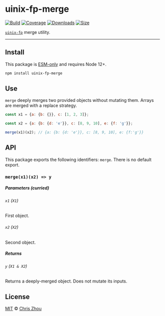 # uinix-fp-merge

[![Build][build-badge]][build]
[![Coverage][coverage-badge]][coverage]
[![Downloads][downloads-badge]][downloads]
[![Size][bundle-size-badge]][bundle-size]

[`uinix-fp`][uinix-fp] merge utility.

---

## Install

This package is [ESM-only][] and requires Node 12+.

```sh
npm install uinix-fp-merge
```

## Use

`merge` deeply merges two provided objects without mutating them.  Arrays are merged with a replace strategy.

```js
const x1 = {a: {b: {}}, c: [1, 2, 3]};

const x2 = {a: {b: {d: 'e'}}, c: [8, 9, 10], e: {f: 'g'}};

merge(x1)(x2); // {a: {b: {d: 'e'}}, c: [8, 9, 10], e: {f:'g'}}
```

## API

This package exports the following identifiers: `merge`.  There is no default export.

### `merge(x1)(x2) => y`

##### Parameters (curried)

###### `x1` (`X1`)
First object.

###### `x2` (`X2`)
Second object.

##### Returns

###### `y` (`X1 & X2`)
Returns a deeply-merged object.  Does not mutate its inputs.

## License

[MIT][license] © [Chris Zhou][author]

<!-- project -->
[author]: https://github.com/chrisrzhou
[license]: https://github.com/uinix-js/uinix-fp/blob/main/license
[build]: https://github.com/uinix-js/uinix-fp/actions
[build-badge]: https://github.com/uinix-js/uinix-fp/workflows/main/badge.svg
[coverage]: https://codecov.io/github/uinix-js/uinix-fp
[coverage-badge]: https://img.shields.io/codecov/c/github/uinix-js/uinix-fp.svg
[downloads]: https://www.npmjs.com/package/uinix-fp-merge
[downloads-badge]: https://img.shields.io/npm/dm/uinix-fp-merge.svg
[bundle-size]: https://bundlephobia.com/result?p=uinix-fp-merge
[bundle-size-badge]: https://img.shields.io/bundlephobia/minzip/uinix-fp-merge.svg

<!-- defs -->
[ESM-only]: https://gist.github.com/sindresorhus/a39789f98801d908bbc7ff3ecc99d99c
[uinix-fp]: https://github.com/uinix-js/uinix-fp
